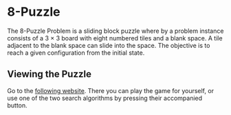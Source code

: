 # 8-Puzzle

The 8-Puzzle Problem is a sliding block puzzle where by a problem instance consists
of a 3 × 3 board with eight numbered tiles and a blank space. A tile adjacent to the blank space
can slide into the space. The objective is to reach a given configuration from the initial state.

## Viewing the Puzzle

Go to the [following website](http://soote.github.io/8-Puzzle/). There you can play the game for
yourself, or use one of the two search algorithms by pressing their accompanied button. 